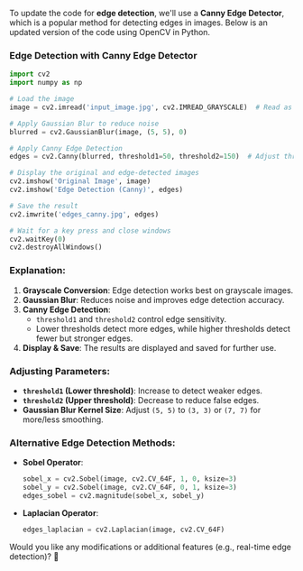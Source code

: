 To update the code for **edge detection**, we'll use a **Canny Edge Detector**, which is a popular method for detecting edges in images. Below is an updated version of the code using OpenCV in Python.

### **Edge Detection with Canny Edge Detector**
```python
import cv2
import numpy as np

# Load the image
image = cv2.imread('input_image.jpg', cv2.IMREAD_GRAYSCALE)  # Read as grayscale

# Apply Gaussian Blur to reduce noise
blurred = cv2.GaussianBlur(image, (5, 5), 0)

# Apply Canny Edge Detection
edges = cv2.Canny(blurred, threshold1=50, threshold2=150)  # Adjust thresholds as needed

# Display the original and edge-detected images
cv2.imshow('Original Image', image)
cv2.imshow('Edge Detection (Canny)', edges)

# Save the result
cv2.imwrite('edges_canny.jpg', edges)

# Wait for a key press and close windows
cv2.waitKey(0)
cv2.destroyAllWindows()
```

### **Explanation:**
1. **Grayscale Conversion**: Edge detection works best on grayscale images.
2. **Gaussian Blur**: Reduces noise and improves edge detection accuracy.
3. **Canny Edge Detection**:
   - `threshold1` and `threshold2` control edge sensitivity.
   - Lower thresholds detect more edges, while higher thresholds detect fewer but stronger edges.
4. **Display & Save**: The results are displayed and saved for further use.

### **Adjusting Parameters:**
- **`threshold1` (Lower threshold)**: Increase to detect weaker edges.
- **`threshold2` (Upper threshold)**: Decrease to reduce false edges.
- **Gaussian Blur Kernel Size**: Adjust `(5, 5)` to `(3, 3)` or `(7, 7)` for more/less smoothing.

### **Alternative Edge Detection Methods:**
- **Sobel Operator**:
  ```python
  sobel_x = cv2.Sobel(image, cv2.CV_64F, 1, 0, ksize=3)
  sobel_y = cv2.Sobel(image, cv2.CV_64F, 0, 1, ksize=3)
  edges_sobel = cv2.magnitude(sobel_x, sobel_y)
  ```
- **Laplacian Operator**:
  ```python
  edges_laplacian = cv2.Laplacian(image, cv2.CV_64F)
  ```

Would you like any modifications or additional features (e.g., real-time edge detection)? 🚀